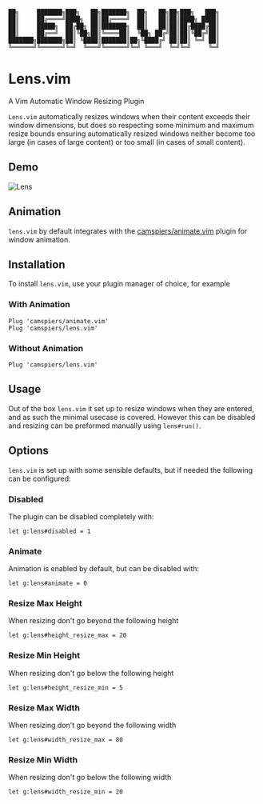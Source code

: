
```
██╗     ███████╗███╗   ██╗███████╗  ██╗   ██╗██╗███╗   ███╗
██║     ██╔════╝████╗  ██║██╔════╝  ██║   ██║██║████╗ ████║
██║     █████╗  ██╔██╗ ██║███████╗  ██║   ██║██║██╔████╔██║
██║     ██╔══╝  ██║╚██╗██║╚════██║  ╚██╗ ██╔╝██║██║╚██╔╝██║
███████╗███████╗██║ ╚████║███████║██╗╚████╔╝ ██║██║ ╚═╝ ██║
╚══════╝╚══════╝╚═╝  ╚═══╝╚══════╝╚═╝ ╚═══╝  ╚═╝╚═╝     ╚═╝
```

# Lens.vim

A Vim Automatic Window Resizing Plugin

`Lens.vim` automatically resizes windows when their content exceeds their window dimensions,
but does so respecting some minimum and maximum resize bounds ensuring automatically resized
windows neither become too large (in cases of large content) or too small (in cases of small content).

## Demo

![Lens](https://user-images.githubusercontent.com/51294/75085928-222ab880-5593-11ea-881c-32f32db27fa5.gif)

## Animation

`lens.vim` by default integrates with the [camspiers/animate.vim](https://github.com/camspiers/animate.vim) plugin for window animation.

## Installation

To install `lens.vim`, use your plugin manager of choice, for example

### With Animation

```
Plug 'camspiers/animate.vim'
Plug 'camspiers/lens.vim'
```

### Without Animation

```
Plug 'camspiers/lens.vim'
```

## Usage

Out of the box `lens.vim` it set up to resize windows when they are entered, and as such the minimal usecase is covered. However this can be disabled and resizing can be preformed manually using `lens#run()`.

## Options

`lens.vim` is set up with some sensible defaults, but if needed the following can be configured:

### Disabled

The plugin can be disabled completely with:

```
let g:lens#disabled = 1
```

### Animate

Animation is enabled by default, but can be disabled with:

```
let g:lens#animate = 0
```

### Resize Max Height

When resizing don't go beyond the following height

```
let g:lens#height_resize_max = 20
```

### Resize Min Height

When resizing don't go below the following height

```
let g:lens#height_resize_min = 5
```

### Resize Max Width

When resizing don't go beyond the following width

```
let g:lens#width_resize_max = 80
```

### Resize Min Width

When resizing don't go below the following width

```
let g:lens#width_resize_min = 20
```
